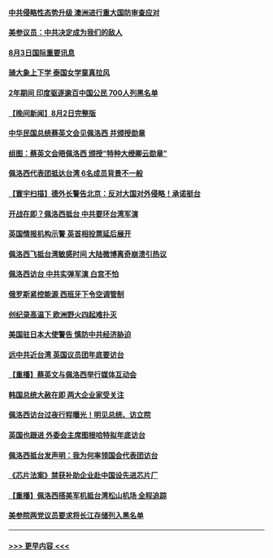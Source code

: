 #### [中共侵略性态势升级 澳洲进行重大国防审查应对](../pages/prog202/a103493733.md?t=08032001) 
#### [美参议员：中共决定成为我们的敌人](../pages/prog202/a103493739.md?t=08032001) 
#### [8月3日国际重要讯息](../pages/prog202/a103493741.md?t=08032001) 
#### [骑大象上下学 泰国女学童真拉风](../pages/prog202/a103493623.md?t=08032001) 
#### [2年期间 印度驱逐逾百中国公民 700人列黑名单](../pages/prog202/a103493594.md?t=08032001) 
#### [【晚间新闻】8月2日完整版](../pages/prog202/a103493468.md?t=08032001) 
#### [中华民国总统蔡英文会见佩洛西 并颁授勋章](../pages/prog202/a103493486.md?t=08032001) 
#### [组图：蔡英文会晤佩洛西 颁授“特种大绶卿云勋章”](../pages/prog202/a103493509.md?t=08032001) 
#### [佩洛西代表团抵达台湾 6名成员背景不一般](../pages/prog202/a103493520.md?t=08032001) 
#### [【寰宇扫描】德外长警告北京：反对大国对外侵略！承诺挺台](../pages/prog202/a103493507.md?t=08032001) 
#### [开战在即？佩洛西抵台 中共要环台湾军演](../pages/prog202/a103493491.md?t=08032001) 
#### [英国情报机构示警 英首相投票延后展开](../pages/prog202/a103493462.md?t=08032001) 
#### [佩洛西飞抵台湾敏感时间 大陆微博离奇崩溃引热议](../pages/prog202/a103493427.md?t=08032001) 
#### [佩洛西访台 中共实弹军演 白宫不怕](../pages/prog202/a103493308.md?t=08032001) 
#### [俄罗斯紧控能源 西班牙下令空调管制](../pages/prog202/a103493312.md?t=08032001) 
#### [创纪录高温下 欧洲野火四起难扑灭](../pages/prog202/a103493314.md?t=08032001) 
#### [美国驻日本大使警告 慎防中共经济胁迫](../pages/prog202/a103493341.md?t=08032001) 
#### [远中共近台湾 英国议员团年底要访台](../pages/prog202/a103493305.md?t=08032001) 
#### [【重播】蔡英文与佩洛西举行媒体互动会](../pages/prog202/a103493186.md?t=08032001) 
#### [韩国总统大赦在即 两大企业家受关注](../pages/prog202/a103493059.md?t=08032001) 
#### [佩洛西访台过夜行程曝光！明见总统、访立院](../pages/prog202/a103493035.md?t=08032001) 
#### [英国也跟进 外委会主席图根哈特拟年底访台](../pages/prog202/a103493047.md?t=08032001) 
#### [佩洛西抵台发声明：我为何率领国会代表团访台](../pages/prog202/a103492932.md?t=08032001) 
#### [《芯片法案》禁获补助企业赴中国设先进芯片厂](../pages/prog202/a103492914.md?t=08032001) 
#### [【重播】佩洛西搭美军机抵台湾松山机场 全程追踪](../pages/prog202/a103492868.md?t=08032001) 
#### [美参院两党议员要求将长江存储列入黑名单](../pages/prog202/a103492895.md?t=08032001) 

----
#### [ >>> 更早内容 <<< ](../indexes/prog202-earlier.md)
